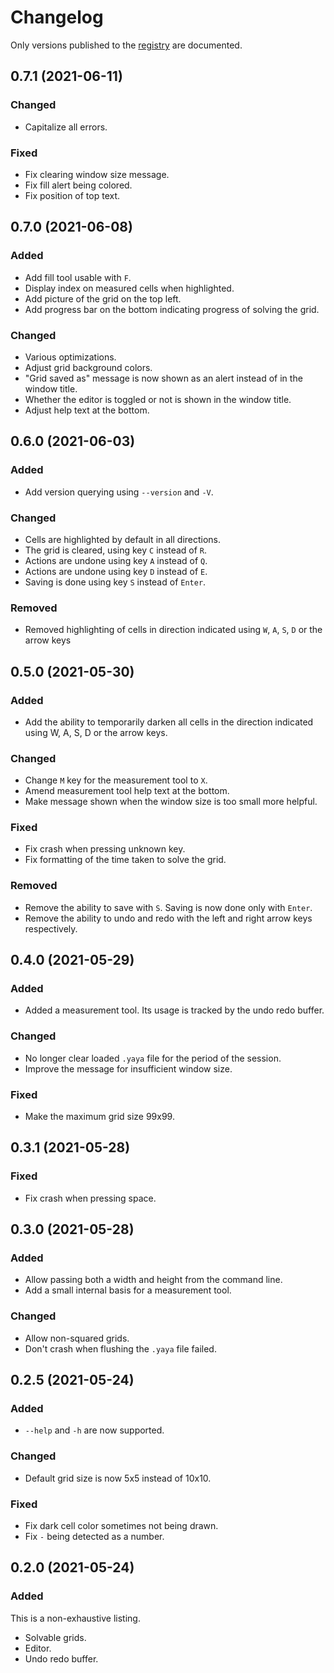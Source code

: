 # Changelog

Only versions published to the [registry](https://crates.io/crates/yayagram/versions) are documented.

<!--Order: Added, Changed, Fixed, Removed-->

## 0.7.1 (2021-06-11)

### Changed

* Capitalize all errors.

### Fixed

* Fix clearing window size message.
* Fix fill alert being colored.
* Fix position of top text.

## 0.7.0 (2021-06-08)

### Added

* Add fill tool usable with `F`.
* Display index on measured cells when highlighted.
* Add picture of the grid on the top left.
* Add progress bar on the bottom indicating progress of solving the grid.

### Changed

* Various optimizations.
* Adjust grid background colors.
* "Grid saved as" message is now shown as an alert instead of in the window title.
* Whether the editor is toggled or not is shown in the window title.
* Adjust help text at the bottom.

## 0.6.0 (2021-06-03)

### Added

* Add version querying using `--version` and `-V`.

### Changed

* Cells are highlighted by default in all directions.
* The grid is cleared, using key `C` instead of `R`.
* Actions are undone using key `A` instead of `Q`.
* Actions are undone using key `D` instead of `E`.
* Saving is done using key `S` instead of `Enter`.

### Removed

* Removed highlighting of cells in direction indicated using `W`, `A`, `S`, `D` or the arrow keys

## 0.5.0 (2021-05-30)

### Added

* Add the ability to temporarily darken all cells in the direction indicated using W, A, S, D or the arrow keys.

### Changed

* Change `M` key for the measurement tool to `X`.
* Amend measurement tool help text at the bottom.
* Make message shown when the window size is too small more helpful.

### Fixed

* Fix crash when pressing unknown key.
* Fix formatting of the time taken to solve the grid.

### Removed

* Remove the ability to save with `S`. Saving is now done only with `Enter`.
* Remove the ability to undo and redo with the left and right arrow keys respectively.

## 0.4.0 (2021-05-29)

### Added

* Added a measurement tool. Its usage is tracked by the undo redo buffer.

### Changed

* No longer clear loaded `.yaya` file for the period of the session.
* Improve the message for insufficient window size.

### Fixed

* Make the maximum grid size 99x99.

## 0.3.1 (2021-05-28)

### Fixed

* Fix crash when pressing space.

## 0.3.0 (2021-05-28)

### Added

* Allow passing both a width and height from the command line.
* Add a small internal basis for a measurement tool.

### Changed

* Allow non-squared grids.
* Don't crash when flushing the `.yaya` file failed.

## 0.2.5 (2021-05-24)

### Added

* `--help` and `-h` are now supported.

### Changed

* Default grid size is now 5x5 instead of 10x10.

### Fixed

* Fix dark cell color sometimes not being drawn.
* Fix `-` being detected as a number.

## 0.2.0 (2021-05-24)

### Added

This is a non-exhaustive listing.

* Solvable grids.
* Editor.
* Undo redo buffer.